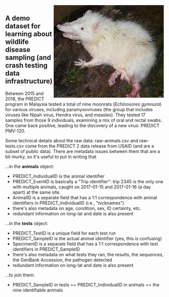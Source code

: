 <img align="right" src="Moonrats.png" width="350">

## A demo dataset for learning about wildlife disease sampling (and crash testing data infrastructure)

Between 2015 and 2018, the PREDICT program in Malaysia tested a total of nine moonrats (_Echinosorex gymnura_) for various viruses, including paramyxoviruses (the group that includes viruses like Nipah virus, Hendra virus, and measles). They tested 17 samples from those 9 individuals, examining a mix of oral and rectal swabs. One came back positive, leading to the discovery of a new virus: PREDICT PMV-120.	


Some technical details about the raw data: raw-animals.csv and raw-tests.csv come from the PREDICT 2 data release from USAID (and are a subset of public data). There are metadata issues between them that are a bit murky, so it's useful to put in writing that 

...in the **animals** object:
- PREDICT_IndividualID is the animal identifier
- PREDICT_EventID is basically a "Trip identifier": trip 2345	is the only one with multiple animals, caught on 2017-01-15	and 2017-01-16 (a day apart) at the same site.
- AnimalID is a separate field that has a 1:1 correspondence with animal identifiers in PREDICT_IndividualID (i.e., "nicknames") 
- there's also metadata on age, condition, sex, ID certainty, etc.
- redundant information on long-lat and date is also present

...in the **tests** object:
- PREDICT_TestID is a unique field for each test run
- PREDICT_SampleID is the actual animal identifier (yes, this is confusing)
- SpecimenID is a separate field that has a 1:1 correspondence with test identifiers in PREDICT_SampleID
- there's also metadata on what tests they ran, the results, the sequences, the GenBank Accession, the pathogen detected
- redundant information on long-lat and date is also present

...to join them:
- PREDICT_SampleID in tests == PREDICT_IndividualID in animals == the nine identifiable animals

